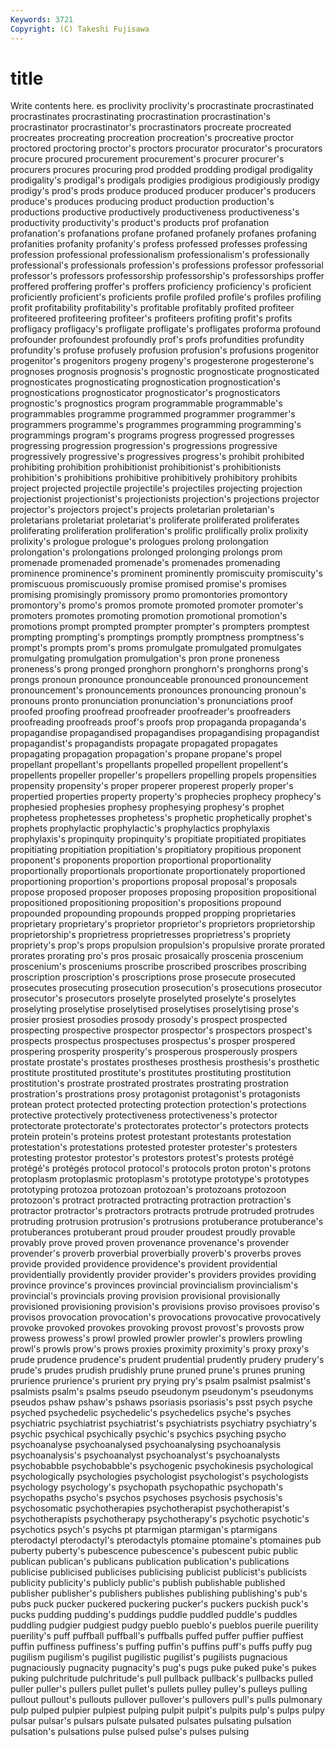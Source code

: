 ```yaml
---
Keywords: 3721 
Copyright: (C) Takeshi Fujisawa
---
```


# title

Write contents here.
es proclivity proclivity's procrastinate procrastinated
procrastinates procrastinating procrastination procrastination's procrastinator procrastinator's procrastinators procreate procreated procreates
procreating procreation procreation's procreative proctor proctored proctoring proctor's proctors procurator
procurator's procurators procure procured procurement procurement's procurer procurer's procurers procures
procuring prod prodded prodding prodigal prodigality prodigality's prodigal's prodigals prodigies
prodigious prodigiously prodigy prodigy's prod's prods produce produced producer producer's
producers produce's produces producing product production production's productions productive productively
productiveness productiveness's productivity productivity's product's products prof profanation profanation's profanations
profane profaned profanely profanes profaning profanities profanity profanity's profess professed
professes professing profession professional professionalism professionalism's professionally professional's professionals profession's
professions professor professorial professor's professors professorship professorship's professorships proffer proffered
proffering proffer's proffers proficiency proficiency's proficient proficiently proficient's proficients profile
profiled profile's profiles profiling profit profitability profitability's profitable profitably profited
profiteer profiteered profiteering profiteer's profiteers profiting profit's profits profligacy profligacy's
profligate profligate's profligates proforma profound profounder profoundest profoundly prof's profs
profundities profundity profundity's profuse profusely profusion profusion's profusions progenitor progenitor's
progenitors progeny progeny's progesterone progesterone's prognoses prognosis prognosis's prognostic prognosticate
prognosticated prognosticates prognosticating prognostication prognostication's prognostications prognosticator prognosticator's prognosticators prognostic's
prognostics program programmable programmable's programmables programme programmed programmer programmer's programmers
programme's programmes programming programming's programmings program's programs progress progressed progresses
progressing progression progression's progressions progressive progressively progressive's progressives progress's prohibit
prohibited prohibiting prohibition prohibitionist prohibitionist's prohibitionists prohibition's prohibitions prohibitive prohibitively
prohibitory prohibits project projected projectile projectile's projectiles projecting projection projectionist
projectionist's projectionists projection's projections projector projector's projectors project's projects proletarian
proletarian's proletarians proletariat proletariat's proliferate proliferated proliferates proliferating proliferation proliferation's
prolific prolifically prolix prolixity prolixity's prologue prologue's prologues prolong prolongation
prolongation's prolongations prolonged prolonging prolongs prom promenade promenaded promenade's promenades
promenading prominence prominence's prominent prominently promiscuity promiscuity's promiscuous promiscuously promise
promised promise's promises promising promisingly promissory promo promontories promontory promontory's
promo's promos promote promoted promoter promoter's promoters promotes promoting promotion
promotional promotion's promotions prompt prompted prompter prompter's prompters promptest prompting
prompting's promptings promptly promptness promptness's prompt's prompts prom's proms promulgate
promulgated promulgates promulgating promulgation promulgation's pron prone proneness proneness's prong
pronged pronghorn pronghorn's pronghorns prong's prongs pronoun pronounce pronounceable pronounced
pronouncement pronouncement's pronouncements pronounces pronouncing pronoun's pronouns pronto pronunciation pronunciation's
pronunciations proof proofed proofing proofread proofreader proofreader's proofreaders proofreading proofreads
proof's proofs prop propaganda propaganda's propagandise propagandised propagandises propagandising propagandist
propagandist's propagandists propagate propagated propagates propagating propagation propagation's propane propane's
propel propellant propellant's propellants propelled propellent propellent's propellents propeller propeller's
propellers propelling propels propensities propensity propensity's proper properer properest properly
proper's propertied properties property property's prophecies prophecy prophecy's prophesied prophesies
prophesy prophesying prophesy's prophet prophetess prophetesses prophetess's prophetic prophetically prophet's
prophets prophylactic prophylactic's prophylactics prophylaxis prophylaxis's propinquity propinquity's propitiate propitiated
propitiates propitiating propitiation propitiation's propitiatory propitious proponent proponent's proponents proportion
proportional proportionality proportionally proportionals proportionate proportionately proportioned proportioning proportion's proportions
proposal proposal's proposals propose proposed proposer proposes proposing proposition propositional
propositioned propositioning proposition's propositions propound propounded propounding propounds propped propping
proprietaries proprietary proprietary's proprietor proprietor's proprietors proprietorship proprietorship's proprietress proprietresses
proprietress's propriety propriety's prop's props propulsion propulsion's propulsive prorate prorated
prorates prorating pro's pros prosaic prosaically proscenia proscenium proscenium's prosceniums
proscribe proscribed proscribes proscribing proscription proscription's proscriptions prose prosecute prosecuted
prosecutes prosecuting prosecution prosecution's prosecutions prosecutor prosecutor's prosecutors proselyte proselyted
proselyte's proselytes proselyting proselytise proselytised proselytises proselytising prose's prosier prosiest
prosodies prosody prosody's prospect prospected prospecting prospective prospector prospector's prospectors
prospect's prospects prospectus prospectuses prospectus's prosper prospered prospering prosperity prosperity's
prosperous prosperously prospers prostate prostate's prostates prostheses prosthesis prosthesis's prosthetic
prostitute prostituted prostitute's prostitutes prostituting prostitution prostitution's prostrate prostrated prostrates
prostrating prostration prostration's prostrations prosy protagonist protagonist's protagonists protean protect
protected protecting protection protection's protections protective protectively protectiveness protectiveness's protector
protectorate protectorate's protectorates protector's protectors protects protein protein's proteins protest
protestant protestants protestation protestation's protestations protested protester protester's protesters protesting
protestor protestor's protestors protest's protests protégé protégé's protégés protocol protocol's
protocols proton proton's protons protoplasm protoplasmic protoplasm's prototype prototype's prototypes
prototyping protozoa protozoan protozoan's protozoans protozoon protozoon's protract protracted protracting
protraction protraction's protractor protractor's protractors protracts protrude protruded protrudes protruding
protrusion protrusion's protrusions protuberance protuberance's protuberances protuberant proud prouder proudest
proudly provable provably prove proved proven provenance provenance's provender provender's
proverb proverbial proverbially proverb's proverbs proves provide provided providence providence's
provident providential providentially providently provider provider's providers provides providing province
province's provinces provincial provincialism provincialism's provincial's provincials proving provision provisional
provisionally provisioned provisioning provision's provisions proviso provisoes proviso's provisos provocation
provocation's provocations provocative provocatively provoke provoked provokes provoking provost provost's
provosts prow prowess prowess's prowl prowled prowler prowler's prowlers prowling
prowl's prowls prow's prows proxies proximity proximity's proxy proxy's prude
prudence prudence's prudent prudential prudently prudery prudery's prude's prudes prudish
prudishly prune pruned prune's prunes pruning prurience prurience's prurient pry
prying pry's psalm psalmist psalmist's psalmists psalm's psalms pseudo pseudonym
pseudonym's pseudonyms pseudos pshaw pshaw's pshaws psoriasis psoriasis's psst psych
psyche psyched psychedelic psychedelic's psychedelics psyche's psyches psychiatric psychiatrist psychiatrist's
psychiatrists psychiatry psychiatry's psychic psychical psychically psychic's psychics psyching psycho
psychoanalyse psychoanalysed psychoanalysing psychoanalysis psychoanalysis's psychoanalyst psychoanalyst's psychoanalysts psychobabble psychobabble's
psychogenic psychokinesis psychological psychologically psychologies psychologist psychologist's psychologists psychology psychology's
psychopath psychopathic psychopath's psychopaths psycho's psychos psychoses psychosis psychosis's psychosomatic
psychotherapies psychotherapist psychotherapist's psychotherapists psychotherapy psychotherapy's psychotic psychotic's psychotics psych's
psychs pt ptarmigan ptarmigan's ptarmigans pterodactyl pterodactyl's pterodactyls ptomaine ptomaine's
ptomaines pub puberty puberty's pubescence pubescence's pubescent pubic public publican
publican's publicans publication publication's publications publicise publicised publicises publicising publicist
publicist's publicists publicity publicity's publicly public's publish publishable published publisher
publisher's publishers publishes publishing publishing's pub's pubs puck pucker puckered
puckering pucker's puckers puckish puck's pucks pudding pudding's puddings puddle
puddled puddle's puddles puddling pudgier pudgiest pudgy pueblo pueblo's pueblos
puerile puerility puerility's puff puffball puffball's puffballs puffed puffer puffier
puffiest puffin puffiness puffiness's puffing puffin's puffins puff's puffs puffy
pug pugilism pugilism's pugilist pugilistic pugilist's pugilists pugnacious pugnaciously pugnacity
pugnacity's pug's pugs puke puked puke's pukes puking pulchritude pulchritude's
pull pullback pullback's pullbacks pulled puller puller's pullers pullet pullet's
pullets pulley pulley's pulleys pulling pullout pullout's pullouts pullover pullover's
pullovers pull's pulls pulmonary pulp pulped pulpier pulpiest pulping pulpit
pulpit's pulpits pulp's pulps pulpy pulsar pulsar's pulsars pulsate pulsated
pulsates pulsating pulsation pulsation's pulsations pulse pulsed pulse's pulses pulsing
